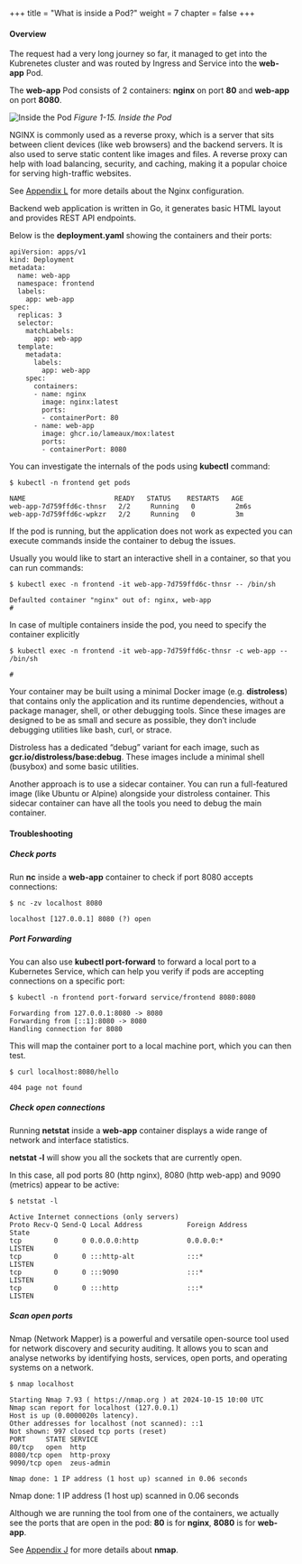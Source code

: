 +++
title = "What is inside a Pod?"
weight = 7
chapter = false
+++

#### Overview

The request had a very long journey so far, it managed to get into the Kubrenetes cluster and was routed by Ingress and Service into the **web-app** Pod.

The **web-app** Pod consists of 2 containers: **nginx** on port **80** and **web-app** on port **8080**.

![ Inside the Pod](/images/loar/1-15.png)
_Figure 1-15. Inside the Pod_

NGINX is commonly used as a reverse proxy, which is a server that sits between client devices (like web browsers) and the backend servers. It is also used to serve static content like images and files. A reverse proxy can help with load balancing, security, and caching, making it a popular choice for serving high-traffic websites.

See [Appendix L](../../appendix/l) for more details about the Nginx configuration.

Backend web application is written in Go, it generates basic HTML layout and provides REST API endpoints.

Below is the **deployment.yaml** showing the containers and their ports:

```
apiVersion: apps/v1
kind: Deployment
metadata:
  name: web-app
  namespace: frontend
  labels:
    app: web-app
spec:
  replicas: 3
  selector:
    matchLabels:
      app: web-app
  template:
    metadata:
      labels:
        app: web-app
    spec:
      containers:
      - name: nginx
        image: nginx:latest
        ports:
        - containerPort: 80
      - name: web-app
        image: ghcr.io/lameaux/mox:latest
        ports:
        - containerPort: 8080
```

You can investigate the internals of the pods using **kubectl** command:

```
$ kubectl -n frontend get pods

NAME                      READY   STATUS    RESTARTS   AGE
web-app-7d759ffd6c-thnsr   2/2     Running   0          2m6s
web-app-7d759ffd6c-wpkzr   2/2     Running   0          3m
```

If the pod is running, but the application does not work as expected you can execute commands inside the container to debug the issues.

Usually you would like to start an interactive shell in a container, so that you can run commands:

```
$ kubectl exec -n frontend -it web-app-7d759ffd6c-thnsr -- /bin/sh

Defaulted container "nginx" out of: nginx, web-app
#
```

In case of multiple containers inside the pod, you need to specify the container explicitly

```
$ kubectl exec -n frontend -it web-app-7d759ffd6c-thnsr -c web-app -- /bin/sh

#
```

Your container may be built using a minimal Docker image (e.g. **distroless**) that contains only the application and its runtime dependencies, without a package manager, shell, or other debugging tools. Since these images are designed to be as small and secure as possible, they don’t include debugging utilities like bash, curl, or strace.

Distroless has a dedicated “debug” variant for each image, such as **gcr.io/distroless/base:debug**. These images include a minimal shell (busybox) and some basic utilities.

Another approach is to use a sidecar container. You can run a full-featured image (like Ubuntu or Alpine) alongside your distroless container. This sidecar container can have all the tools you need to debug the main container.

#### Troubleshooting

##### Check ports

Run **nc** inside a **web-app** container to check if port 8080 accepts connections: 

```
$ nc -zv localhost 8080

localhost [127.0.0.1] 8080 (?) open
```

##### Port Forwarding

You can also use **kubectl port-forward** to forward a local port to a Kubernetes Service, which can help you verify if pods are accepting connections on a specific port:

```
$ kubectl -n frontend port-forward service/frontend 8080:8080

Forwarding from 127.0.0.1:8080 -> 8080
Forwarding from [::1]:8080 -> 8080
Handling connection for 8080
```

This will map the container port to a local machine port, which you can then test.

```
$ curl localhost:8080/hello

404 page not found
```

##### Check open connections

Running **netstat** inside a **web-app** container displays a wide range of network and interface statistics.

**netstat -l** will show you all the sockets that are currently open.

In this case, all pod ports 80 (http nginx), 8080 (http web-app) and 9090 (metrics) appear to be active:

```
$ netstat -l

Active Internet connections (only servers)
Proto Recv-Q Send-Q Local Address           Foreign Address         State
tcp        0      0 0.0.0.0:http            0.0.0.0:*               LISTEN
tcp        0      0 :::http-alt             :::*                    LISTEN
tcp        0      0 :::9090                 :::*                    LISTEN
tcp        0      0 :::http                 :::*                    LISTEN
```

##### Scan open ports

Nmap (Network Mapper) is a powerful and versatile open-source tool used for network discovery and security auditing. It allows you to scan and analyse networks by identifying hosts, services, open ports, and operating systems on a network.

```
$ nmap localhost

Starting Nmap 7.93 ( https://nmap.org ) at 2024-10-15 10:00 UTC
Nmap scan report for localhost (127.0.0.1)
Host is up (0.0000020s latency).
Other addresses for localhost (not scanned): ::1
Not shown: 997 closed tcp ports (reset)
PORT     STATE SERVICE
80/tcp   open  http
8080/tcp open  http-proxy
9090/tcp open  zeus-admin

Nmap done: 1 IP address (1 host up) scanned in 0.06 seconds
```

Nmap done: 1 IP address (1 host up) scanned in 0.06 seconds

Although we are running the tool from one of the containers, we actually see the ports that are open in the pod: **80** is for **nginx**, **8080** is for **web-app**.

See [Appendix J](../../appendix/j) for more details about **nmap**.
